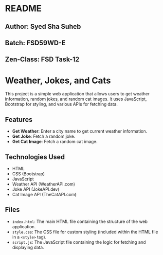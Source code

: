  # README

## Author: Syed Sha Suheb
## Batch: FSD59WD-E
## Zen-Class: FSD Task-12



# Weather, Jokes, and Cats

This project is a simple web application that allows users to get weather information, random jokes, and random cat images. It uses JavaScript, Bootstrap for styling, and various APIs for fetching data.

## Features

- **Get Weather**: Enter a city name to get current weather information.
- **Get Joke**: Fetch a random joke.
- **Get Cat Image**: Fetch a random cat image.

## Technologies Used

- HTML
- CSS (Bootstrap)
- JavaScript
- Weather API (WeatherAPI.com)
- Joke API (JokeAPI.dev)
- Cat Image API (TheCatAPI.com)


## Files

- `index.html`: The main HTML file containing the structure of the web application.
- `style.css`: The CSS file for custom styling (included within the HTML file in a `<style>` tag).
- `script.js`: The JavaScript file containing the logic for fetching and displaying data.

 
